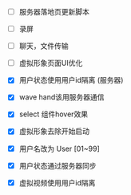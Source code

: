 - [ ] 服务器落地页更新脚本
- [ ] 录屏
- [ ] 聊天，文件传输
- [ ] 虚拟形象页面UI优化

- [x] 用户状态使用用户id隔离 (服务器)
- [x] wave hand该用服务器通信
- [x] select 组件hover效果
- [x] 虚拟形象去除开始启动

- [x] 用户名改为 User [01~99]
- [x] 用户状态通过服务器同步
- [x] 虚拟视频使用用户id隔离